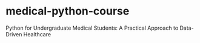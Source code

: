 # medical-python-course
Python for Undergraduate Medical Students: A Practical Approach to Data-Driven Healthcare
